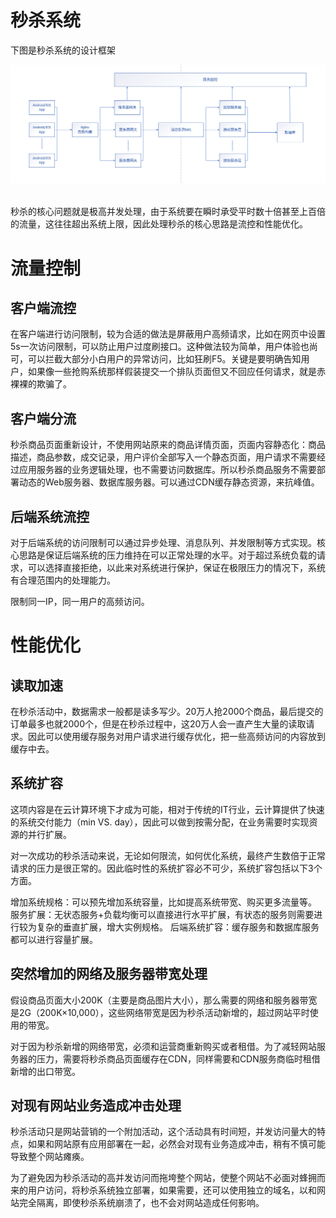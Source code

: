 # 秒杀系统

下图是秒杀系统的设计框架

<div align="center"> <img src="../../pics/秒杀系统/秒杀系统.png" width="800"/> </div><br>

秒杀的核心问题就是极高并发处理，由于系统要在瞬时承受平时数十倍甚至上百倍的流量，这往往超出系统上限，因此处理秒杀的核心思路是流控和性能优化。

# 流量控制

## 客户端流控

在客户端进行访问限制，较为合适的做法是屏蔽用户高频请求，比如在网页中设置5s一次访问限制，可以防止用户过度刷接口。这种做法较为简单，用户体验也尚可，可以拦截大部分小白用户的异常访问，比如狂刷F5。关键是要明确告知用户，如果像一些抢购系统那样假装提交一个排队页面但又不回应任何请求，就是赤裸裸的欺骗了。

## 客户端分流

秒杀商品页面重新设计，不使用网站原来的商品详情页面，页面内容静态化：商品描述，商品参数，成交记录，用户评价全部写入一个静态页面，用户请求不需要经过应用服务器的业务逻辑处理，也不需要访问数据库。所以秒杀商品服务不需要部署动态的Web服务器、数据库服务器。可以通过CDN缓存静态资源，来抗峰值。 


## 后端系统流控

对于后端系统的访问限制可以通过异步处理、消息队列、并发限制等方式实现。核心思路是保证后端系统的压力维持在可以正常处理的水平。对于超过系统负载的请求，可以选择直接拒绝，以此来对系统进行保护，保证在极限压力的情况下，系统有合理范围内的处理能力。

限制同一IP，同一用户的高频访问。

# 性能优化

## 读取加速

在秒杀活动中，数据需求一般都是读多写少。20万人抢2000个商品，最后提交的订单最多也就2000个，但是在秒杀过程中，这20万人会一直产生大量的读取请求。因此可以使用缓存服务对用户请求进行缓存优化，把一些高频访问的内容放到缓存中去。

## 系统扩容

这项内容是在云计算环境下才成为可能，相对于传统的IT行业，云计算提供了快速的系统交付能力（min VS. day），因此可以做到按需分配，在业务需要时实现资源的并行扩展。

对一次成功的秒杀活动来说，无论如何限流，如何优化系统，最终产生数倍于正常请求的压力是很正常的。因此临时性的系统扩容必不可少，系统扩容包括以下3个方面。

增加系统规格：可以预先增加系统容量，比如提高系统带宽、购买更多流量等。
服务扩展：无状态服务+负载均衡可以直接进行水平扩展，有状态的服务则需要进行较为复杂的垂直扩展，增大实例规格。
后端系统扩容：缓存服务和数据库服务都可以进行容量扩展。

## 突然增加的网络及服务器带宽处理

假设商品页面大小200K（主要是商品图片大小），那么需要的网络和服务器带宽是2G（200K×10,000），这些网络带宽是因为秒杀活动新增的，超过网站平时使用的带宽。

对于因为秒杀新增的网络带宽，必须和运营商重新购买或者租借。为了减轻网站服务器的压力，需要将秒杀商品页面缓存在CDN，同样需要和CDN服务商临时租借新增的出口带宽。

## 对现有网站业务造成冲击处理

秒杀活动只是网站营销的一个附加活动，这个活动具有时间短，并发访问量大的特点，如果和网站原有应用部署在一起，必然会对现有业务造成冲击，稍有不慎可能导致整个网站瘫痪。

为了避免因为秒杀活动的高并发访问而拖垮整个网站，使整个网站不必面对蜂拥而来的用户访问，将秒杀系统独立部署，如果需要，还可以使用独立的域名，以和网站完全隔离，即使秒杀系统崩溃了，也不会对网站造成任何影响。



















